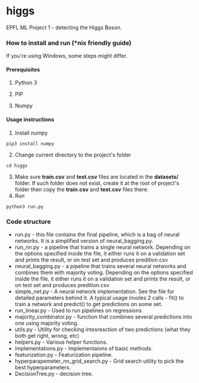 # higgs
EPFL ML Project 1 - detecting the Higgs Boson.

### How to install and run (*nix friendly guide)
If you're using Windows, some steps might differ.

#### Prerequisites

1. Python 3

2. PIP

3. Numpy

#### Usage instructions
1. Install numpy

  ```
  pip3 install numpy
  ```
2. Change current directory to the project's folder

  ```
  cd higgs
  ```
3. Make sure **train.csv** and **test.csv** files are located in the **datasets/** folder. If such folder does not exist, create it at the root of project's folder then copy the **train.csv** and **test.csv** files there.
4. Run 

  ```
  python3 run.py
  ```
  
### Code structure

* run.py - this file contains the final pipeline, which is a bag of neural networks. It is a simplified version of neural_bagging.py.
* run_nn.py - a pipeline that trains a single neural network. Depending on the options specified inside the file, it either runs it on a validation set and prints the result, or on test set and produces predition.csv
* neural_bagging.py - a pipeline that trains several neural networks and combines them with majority voting. Depending on the options specified inside the file, it either runs it on a validation set and prints the result, or on test set and produces predition.csv
* simple_net.py - A neural network implementation. See the file for detailed parameters behind it. A typical usage involes 2 calls - fit() to train a network and predict() to get predictions on some set.
* run_linear.py - Used to run pipelines on regressions.
* majority_combinator.py - function that combines several predictions into one using majority voting.
* utils.py - Utility for checking intesresction of two predictions (what they both get right, wrong, etc)
* helpers.py - Various helper functions.
* implementations.py - Implementaions of basic methods.
* featurization.py - Featurization pipeline.
* hyperparapemeter_nn_grid_search.py - Grid search utility to pick the best hyperparameters.
* DecisionTree.py - decision tree.

